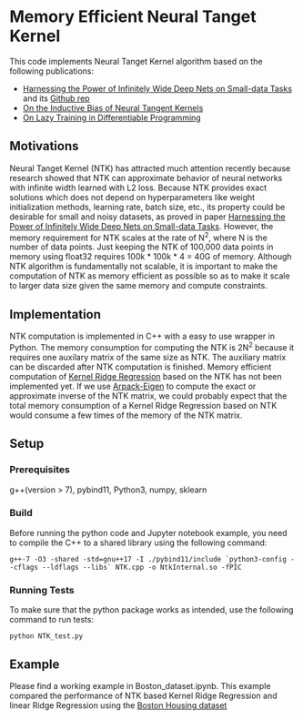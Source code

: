 # Memory Efficient Neural Tanget Kernel
This code implements Neural Tanget Kernel algorithm based on the following publications:
* [Harnessing the Power of Infinitely Wide Deep Nets on Small-data Tasks](https://arxiv.org/abs/1910.01663) and its [Github rep](https://github.com/LeoYu/neural-tangent-kernel-UCI)
* [On the Inductive Bias of Neural Tangent Kernels](https://arxiv.org/abs/1905.12173)
* [On Lazy Training in Differentiable Programming](https://arxiv.org/abs/1812.07956)
## Motivations
Neural Tanget Kernel (NTK) has attracted much attention recently because research showed that NTK can approximate behavior of neural networks with infinite width learned with L2 loss. Because NTK provides exact solutions which does not depend on hyperparameters like weight initialization methods, learning rate, batch size, etc., its property could be desirable for small and noisy datasets, as proved in paper [Harnessing the Power of Infinitely Wide Deep Nets on Small-data Tasks](https://arxiv.org/abs/1910.01663). However, the memory requirement for NTK scales at the rate of N<sup>2</sup>, where N is the number of data points. Just keeping the NTK of 100,000 data points in memory using float32 requires 100k * 100k * 4 = 40G of memory. Although NTK algorithm is fundamentally not scalable, it is important to make the computation of NTK as memory efficient as possible so as to make it scale to larger data size given the same memory and compute constraints.
## Implementation
NTK computation is implemented in C++ with a easy to use wrapper in Python. The memory consumption for computing the NTK is 2N<sup>2</sup> because it requires one auxilary matrix of the same size as NTK. The auxiliary matrix can be discarded after NTK computation is finished. Memory efficient computation of [Kernel Ridge Regression](https://www.ics.uci.edu/~welling/classnotes/papers_class/Kernel-Ridge.pdf) based on the NTK has not been implemented yet. If we use [Arpack-Eigen](https://github.com/yixuan/arpack-eigen) to compute the exact or approximate inverse of the NTK matrix, we could probably expect that the total memory consumption of a Kernel Ridge Regression based on NTK would consume a few times of the memory of the NTK matrix.
## Setup
### Prerequisites
g++(version > 7), pybind11, Python3, numpy, sklearn
### Build
Before running the python code and Jupyter notebook example, you need to compile the C++ to a shared library using the following command:
```
g++-7 -O3 -shared -std=gnu++17 -I ./pybind11/include `python3-config --cflags --ldflags --libs` NTK.cpp -o NtkInternal.so -fPIC
```
### Running Tests
To make sure that the python package works as intended, use the following command to run tests:
```
python NTK_test.py
```
## Example
Please find a working example in Boston_dataset.ipynb. This example compared the performance of NTK based Kernel Ridge Regression and linear Ridge Regression using the [Boston Housing dataset](https://www.cs.toronto.edu/~delve/data/boston/bostonDetail.html)

